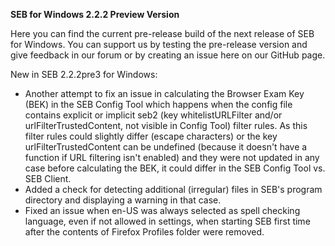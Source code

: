 **SEB for Windows 2.2.2 Preview Version**

Here you can find the current pre-release build of the next release of SEB for Windows. You can support us by testing the pre-release version and give feedback in our forum or by creating an issue here on our GitHub page.

New in SEB 2.2.2pre3 for Windows:

- Another attempt to fix an issue in calculating the Browser Exam Key (BEK) in the SEB Config Tool which happens when the config file contains explicit or implicit seb2 (key whitelistURLFilter and/or urlFilterTrustedContent, not visible in Config Tool) filter rules. As this filter rules could slightly differ (escape characters) or the key urlFilterTrustedContent can be undefined (because it doesn't have a function if URL filtering isn't enabled) and they were not updated in any case before calculating the BEK, it could differ in the SEB Config Tool vs. SEB Client.
- Added a check for detecting additional (irregular) files in SEB's program directory and displaying a warning in that case.
- Fixed an issue when en-US was always selected as spell checking language, even if not allowed in settings, when starting SEB first time after the contents of Firefox Profiles folder were removed.